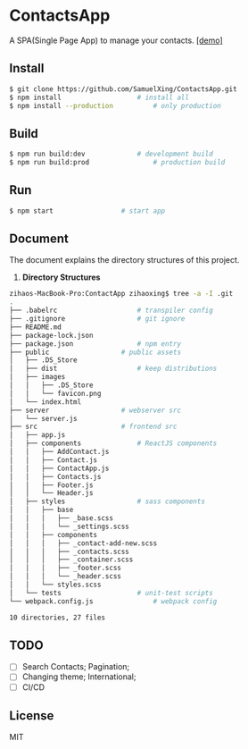 # ContactsApp

A SPA(Single Page App) to manage your contacts. [[demo]](https://contacts-app-live-demo.herokuapp.com/)

Install
---
```bash
$ git clone https://github.com/SamuelXing/ContactsApp.git
$ npm install 					# install all
$ npm install --production			# only production
```

Build
---
```bash
$ npm run build:dev				# development build
$ npm run build:prod				# production build
```	

Run
---
```bash
$ npm start					# start app
```

Document
---
The document explains the directory structures of this project.

1. **Directory Structures**
	
```bash
zihaos-MacBook-Pro:ContactApp zihaoxing$ tree -a -I .git
.
├── .babelrc					# transpiler config
├── .gitignore					# git ignore
├── README.md
├── package-lock.json
├── package.json				# npm entry
├── public					# public assets
│   ├── .DS_Store
│   ├── dist					# keep distributions
│   ├── images													
│   │   ├── .DS_Store
│   │   └── favicon.png
│   └── index.html
├── server					# webserver src
│   └── server.js
├── src						# frontend src
│   ├── app.js							
│   ├── components				# ReactJS components
│   │   ├── AddContact.js
│   │   ├── Contact.js
│   │   ├── ContactApp.js
│   │   ├── Contacts.js
│   │   ├── Footer.js
│   │   └── Header.js
│   ├── styles					# sass components
│   │   ├── base
│   │   │   ├── _base.scss
│   │   │   └── _settings.scss
│   │   ├── components
│   │   │   ├── _contact-add-new.scss
│   │   │   ├── _contacts.scss
│   │   │   ├── _container.scss
│   │   │   ├── _footer.scss
│   │   │   └── _header.scss
│   │   └── styles.scss
│   └── tests					# unit-test scripts
└── webpack.config.js				# webpack config

10 directories, 27 files

```

TODO
---
- [ ] Search Contacts; Pagination;
- [ ] Changing theme; International;
- [ ] CI/CD 

License
---
MIT


